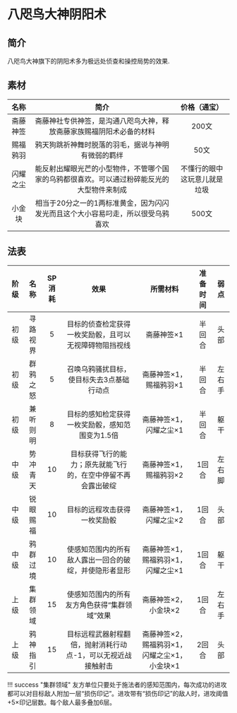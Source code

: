 # 八咫鸟大神阴阳术

## 简介

八咫鸟大神旗下的阴阳术多为极远处侦查和操控局势的效果.

## 素材

名称|简介|价格（通宝）
:--:|:--:|:--:
斋藤神签|斋藤神社专供神签，是沟通八咫鸟大神，释放斋藤家族赐福阴阳术必备的材料|200文
赐福鸦羽|鸦天狗跳祈神舞时脱落的羽毛，据说与神明有微弱的羁绊|50文
闪耀之尘|能反射出耀眼光芒的小型物件，不管哪个国家的乌鸦都很喜欢。可以通过粉碎能反光的大型物件来制成|不懂行的眼中这玩意儿就是垃圾
小金块|相当于20分之一的1两标准黄金，因为闪闪发光而且这个大小容易叼走，所以很受乌鸦喜欢|500文

## 法表

阶级|名称|SP消耗|效果|所需材料|准备时间|弱点
:--:|:--:|:--:|:--:|:--:|:--:|:--:
初级|寻路视界|5|目标的侦查检定获得一枚奖励骰，且可以无视障碍物阻挡视线|斋藤神签×1|半回合|头部
初级|群鸦之怒|5|召唤乌鸦骚扰目标，使目标失去3点基础行动点|斋藤神签×1，赐福鸦羽×1|半回合|左右手
初级|兼听则明|8|目标的感知检定获得一枚奖励骰，感知范围变为1.5倍|斋藤神签×1，闪耀之尘×1|半回合|躯干
中级|势冲青天|10|目标获得飞行的能力；原先就能飞行的，在空中停留不再会露出破绽|斋藤神签×1，赐福鸦羽×2|1回合|左右脚
中级|锐眼赐福|10|目标的远程攻击获得一枚奖励骰|斋藤神签×1，闪耀之尘×2|1回合|头部
中级|鸦群过境|10|使感知范围内的所有敌人露出一回合的破绽，并使隐形者显形|斋藤神签×1，赐福鸦羽×1，闪耀之尘×1|1回合|躯干
上级|集群领域|15|使感知范围内的所有友方角色获得“集群领域”效果|斋藤神签×2，小金块×2|1回合|左右手
上级|鸦神指引|15|目标远程武器射程翻倍，抛射消耗行动点-1，可以无视近战接触射击|斋藤神签×2，赐福鸦羽×1，闪耀之尘×1，小金块×1|2回合|头部

!!! success "集群领域"
    友方单位只要处于施法者的感知范围内，每次成功的进攻都可以对目标敌人附加一层“损伤印记”。进攻带有“损伤印记”的敌人时，进攻阈值+5×印记层数。每个敌人最多叠加6层。